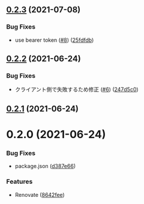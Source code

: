 ## [0.2.3](https://github.com/3-shake/twitter-api/compare/v0.2.2...v0.2.3) (2021-07-08)


### Bug Fixes

* use bearer token ([#8](https://github.com/3-shake/twitter-api/issues/8)) ([25fdfdb](https://github.com/3-shake/twitter-api/commit/25fdfdbf5f683bbcea6ce9a6ae6a9b5d87f57dd7))



## [0.2.2](https://github.com/3-shake/twitter-api/compare/v0.2.1...v0.2.2) (2021-06-24)


### Bug Fixes

* クライアント側で失敗するため修正 ([#6](https://github.com/3-shake/twitter-api/issues/6)) ([247d5c0](https://github.com/3-shake/twitter-api/commit/247d5c0a920e3967818c9632da8b674fcc1160c2))



## [0.2.1](https://github.com/3-shake/twitter-api/compare/v0.2.0...v0.2.1) (2021-06-24)



# 0.2.0 (2021-06-24)


### Bug Fixes

* package.json ([d387e66](https://github.com/3-shake/twitter-api/commit/d387e66d90828d60006f7d459f35858aa2ad5e2e))


### Features

* Renovate ([8642fee](https://github.com/3-shake/twitter-api/commit/8642feeef3ca7a452e01a597da316bb46b68813a))



